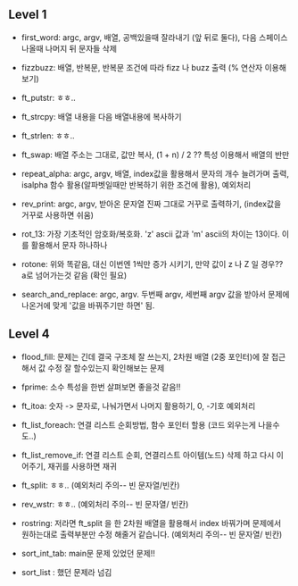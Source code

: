 ## Level 1

- first_word: argc, argv, 배열, 공백있을때 잘라내기 (앞 뒤로 둘다), 다음 스페이스 나올때 나머지 뒤 문자들 삭제

- fizzbuzz: 배열, 반복문, 반복문 조건에 따라 fizz 나 buzz 출력 (% 연산자 이용해보기)

- ft_putstr: ㅎㅎ..

- ft_strcpy: 배열 내용을 다음 배열내용에 복사하기

- ft_strlen: ㅎㅎ..

- ft_swap: 배열 주소는 그대로, 값만 복사, (1 + n) / 2 ?? 특성 이용해서 배열의 반만

- repeat_alpha: argc, argv, 배열, index값을 활용해서 문자의 개수 늘려가며 출력, isalpha 함수 활용(알파벳일때만 반복하기 위한 조건에 활용), 예외처리

- rev_print: argc, argv, 받아온 문자열 진짜 그대로 거꾸로 출력하기, (index값을 거꾸로 사용하면 쉬움)

- rot_13: 가장 기초적인 암호화/복호화. 'z' ascii 값과 'm' ascii의 차이는 13이다. 이를 활용해서 문자 하나하나

- rotone: 위와 똑같음, 대신 이번엔 1씩만 증가 시키기, 만약 값이 z 나 Z 일 경우?? a로 넘어가는것 같음 (확인 필요)


- search_and_replace: argc, argv. 두번째 argv, 세번째 argv 값을 받아서 문제에 나온거에 맞게 '값을 바꿔주기만 하면' 됨.

## Level 4

- flood_fill: 문제는 긴데 결국 구조체 잘 쓰는지, 2차원 배열 (2중 포인터)에 잘 접근해서 값 수정 잘 할수있는지 확인해보는 문제

- fprime: 소수 특성을 한번 살펴보면 좋을것 같음!!

- ft_itoa: 숫자 -> 문자로, 나눠가면서 나머지 활용하기, 0, -기호 예외처리

- ft_list_foreach: 연결 리스트 순회방법, 함수 포인터 할용 (코드 외우는게 나을수도..)

- ft_list_remove_if: 연결 리스트 순회, 연결리스트 아이템(노드) 삭제 하고 다시 이어주기, 재귀를 사용하면 재귀

- ft_split: ㅎㅎ.. (예외처리 주의-- 빈 문자열/빈칸)

- rev_wstr: ㅎㅎ.. (예외처리 주의-- 빈 문자열/ 빈칸)

- rostring: 저라면 ft_split 을 한 2차원 배열을 활용해서 index 바꿔가며 문제에서 원하는대로 출력부분만 수정 해줄거 같습니다.
(예외처리 주의-- 빈 문자열/ 빈칸)

- sort_int_tab: main문 문제 있었던 문제!!

- sort_list : 했던 문제라 넘김
